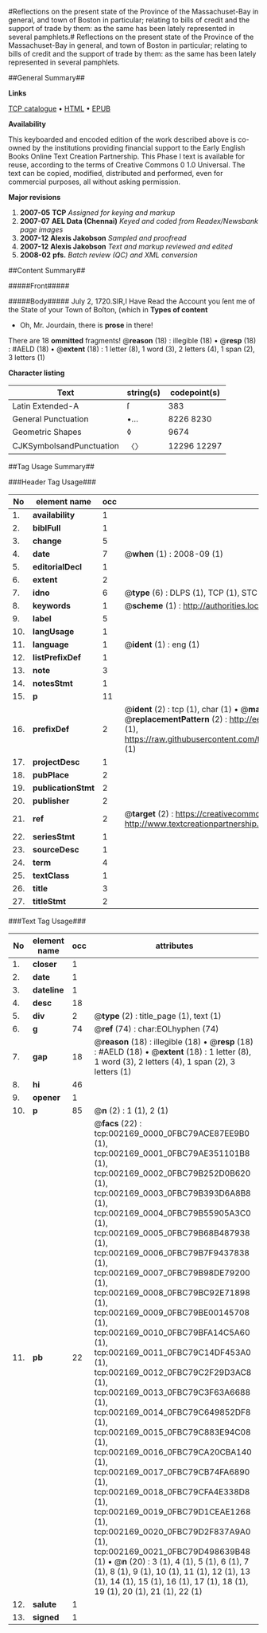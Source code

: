 #Reflections on the present state of the Province of the Massachuset-Bay in general, and town of Boston in particular; relating to bills of credit and the support of trade by them: as the same has been lately represented in several pamphlets.#
Reflections on the present state of the Province of the Massachuset-Bay in general, and town of Boston in particular; relating to bills of credit and the support of trade by them: as the same has been lately represented in several pamphlets.

##General Summary##

**Links**

[TCP catalogue](http://www.ota.ox.ac.uk/tcp/)  • 
[HTML](http://tei.it.ox.ac.uk/tcp/Texts-HTML/free/N01/N01832.html)  • 
[EPUB](http://tei.it.ox.ac.uk/tcp/Texts-EPUB/free/N01/N01832.epub)

**Availability**

This keyboarded and encoded edition of the
	       work described above is co-owned by the institutions
	       providing financial support to the Early English Books
	       Online Text Creation Partnership. This Phase I text is
	       available for reuse, according to the terms of Creative
	       Commons 0 1.0 Universal. The text can be copied,
	       modified, distributed and performed, even for
	       commercial purposes, all without asking permission.

**Major revisions**

1. __2007-05__ __TCP__ *Assigned for keying and markup*
1. __2007-07__ __AEL Data (Chennai)__ *Keyed and coded from Readex/Newsbank page images*
1. __2007-12__ __Alexis Jakobson__ *Sampled and proofread*
1. __2007-12__ __Alexis Jakobson__ *Text and markup reviewed and edited*
1. __2008-02__ __pfs.__ *Batch review (QC) and XML conversion*

##Content Summary##

#####Front#####

#####Body#####
July 2, 1720.SIR,I Have Read the Account you ſent me of the State of your Town of Boſton, (which in 
**Types of content**

  * Oh, Mr. Jourdain, there is **prose** in there!

There are 18 **ommitted** fragments! 
 @__reason__ (18) : illegible (18)  •  @__resp__ (18) : #AELD (18)  •  @__extent__ (18) : 1 letter (8), 1 word (3), 2 letters (4), 1 span (2), 3 letters (1)

**Character listing**


|Text|string(s)|codepoint(s)|
|---|---|---|
|Latin Extended-A|ſ|383|
|General Punctuation|•…|8226 8230|
|Geometric Shapes|◊|9674|
|CJKSymbolsandPunctuation|〈〉|12296 12297|

##Tag Usage Summary##

###Header Tag Usage###

|No|element name|occ|attributes|
|---|---|---|---|
|1.|__availability__|1||
|2.|__biblFull__|1||
|3.|__change__|5||
|4.|__date__|7| @__when__ (1) : 2008-09 (1)|
|5.|__editorialDecl__|1||
|6.|__extent__|2||
|7.|__idno__|6| @__type__ (6) : DLPS (1), TCP (1), STC (1), NOTIS (1), IMAGE-SET (1), EVANS-CITATION (1)|
|8.|__keywords__|1| @__scheme__ (1) : http://authorities.loc.gov/ (1)|
|9.|__label__|5||
|10.|__langUsage__|1||
|11.|__language__|1| @__ident__ (1) : eng (1)|
|12.|__listPrefixDef__|1||
|13.|__note__|3||
|14.|__notesStmt__|1||
|15.|__p__|11||
|16.|__prefixDef__|2| @__ident__ (2) : tcp (1), char (1)  •  @__matchPattern__ (2) : ([0-9\-]+):([0-9IVX]+) (1), (.+) (1)  •  @__replacementPattern__ (2) : http://eebo.chadwyck.com/downloadtiff?vid=$1&page=$2 (1), https://raw.githubusercontent.com/textcreationpartnership/Texts/master/tcpchars.xml#$1 (1)|
|17.|__projectDesc__|1||
|18.|__pubPlace__|2||
|19.|__publicationStmt__|2||
|20.|__publisher__|2||
|21.|__ref__|2| @__target__ (2) : https://creativecommons.org/publicdomain/zero/1.0/ (1), http://www.textcreationpartnership.org/docs/. (1)|
|22.|__seriesStmt__|1||
|23.|__sourceDesc__|1||
|24.|__term__|4||
|25.|__textClass__|1||
|26.|__title__|3||
|27.|__titleStmt__|2||


###Text Tag Usage###

|No|element name|occ|attributes|
|---|---|---|---|
|1.|__closer__|1||
|2.|__date__|1||
|3.|__dateline__|1||
|4.|__desc__|18||
|5.|__div__|2| @__type__ (2) : title_page (1), text (1)|
|6.|__g__|74| @__ref__ (74) : char:EOLhyphen (74)|
|7.|__gap__|18| @__reason__ (18) : illegible (18)  •  @__resp__ (18) : #AELD (18)  •  @__extent__ (18) : 1 letter (8), 1 word (3), 2 letters (4), 1 span (2), 3 letters (1)|
|8.|__hi__|46||
|9.|__opener__|1||
|10.|__p__|85| @__n__ (2) : 1 (1), 2 (1)|
|11.|__pb__|22| @__facs__ (22) : tcp:002169_0000_0FBC79ACE87EE9B0 (1), tcp:002169_0001_0FBC79AE351101B8 (1), tcp:002169_0002_0FBC79B252D0B620 (1), tcp:002169_0003_0FBC79B393D6A8B8 (1), tcp:002169_0004_0FBC79B55905A3C0 (1), tcp:002169_0005_0FBC79B68B487938 (1), tcp:002169_0006_0FBC79B7F9437838 (1), tcp:002169_0007_0FBC79B98DE79200 (1), tcp:002169_0008_0FBC79BC92E71898 (1), tcp:002169_0009_0FBC79BE00145708 (1), tcp:002169_0010_0FBC79BFA14C5A60 (1), tcp:002169_0011_0FBC79C14DF453A0 (1), tcp:002169_0012_0FBC79C2F29D3AC8 (1), tcp:002169_0013_0FBC79C3F63A6688 (1), tcp:002169_0014_0FBC79C649852DF8 (1), tcp:002169_0015_0FBC79C883E94C08 (1), tcp:002169_0016_0FBC79CA20CBA140 (1), tcp:002169_0017_0FBC79CB74FA6890 (1), tcp:002169_0018_0FBC79CFA4E338D8 (1), tcp:002169_0019_0FBC79D1CEAE1268 (1), tcp:002169_0020_0FBC79D2F837A9A0 (1), tcp:002169_0021_0FBC79D498639B48 (1)  •  @__n__ (20) : 3 (1), 4 (1), 5 (1), 6 (1), 7 (1), 8 (1), 9 (1), 10 (1), 11 (1), 12 (1), 13 (1), 14 (1), 15 (1), 16 (1), 17 (1), 18 (1), 19 (1), 20 (1), 21 (1), 22 (1)|
|12.|__salute__|1||
|13.|__signed__|1||
